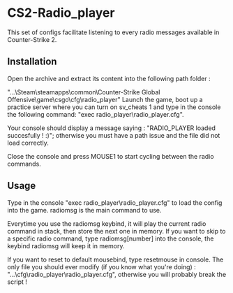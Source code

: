 # CS2-Radio_player
This set of configs facilitate listening to every radio messages available in Counter-Strike 2.

## Installation
Open the archive and extract its content into the following path folder :

  "\...\Steam\steamapps\common\Counter-Strike Global Offensive\game\csgo\cfg\radio_player\"
Launch the game, boot up a practice server where you can turn on sv_cheats 1 and type in the console the following command: "exec radio_player\radio_player.cfg".

Your console should display a message saying : "RADIO_PLAYER loaded succesfully ! :)"; otherwise you must have a path issue and the file did not load correctly.

Close the console and press MOUSE1 to start cycling between the radio commands.

## Usage
Type in the console "exec radio_player\radio_player.cfg" to load the config into the game.
radiomsg is the main command to use.

Everytime you use the radiomsg keybind, it will play the current radio command in stack, then store the next one in memory.
If you want to skip to a specific radio command, type radiomsg[number] into the console, the keybind radiomsg will keep it in memory.

If you want to reset to default mousebind, type resetmouse in console.
The only file you should ever modify (if you know what you're doing) : "...\cfg\radio_player\radio_player.cfg", otherwise you will probably break the script !
